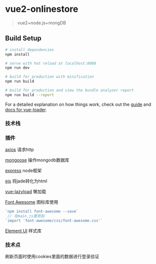 # vue2-onlinestore

> vue2+node.js+mongDB

## Build Setup

``` bash
# install dependencies
npm install

# serve with hot reload at localhost:8080
npm run dev

# build for production with minification
npm run build

# build for production and view the bundle analyzer report
npm run build --report
```

For a detailed explanation on how things work, check out the [guide](http://vuejs-templates.github.io/webpack/) and [docs for vue-loader](http://vuejs.github.io/vue-loader).


### 技术栈


### 插件

[axios](https://www.kancloud.cn/yunye/axios) 请求http

[mongoose](http://mongoosejs.com/docs/api.html) 操作mongodb数据库

[express](http://expressjs.com/zh-cn/4x/api.html) node框架

[ejs](https://www.npmjs.com/package/ejs) 将jade转化为html

[vue-lazyload](https://www.npmjs.com/package/vue-infinite-scroll) 懒加载

[Font Awesome](http://www.fontawesome.com.cn/) 图标库使用

```js
`npm install font-awesome --save`  
 // 在main.js里添加  
`import 'font-awesome/css/font-awesome.css'`
```

[Element UI](http://element-cn.eleme.io/#/zh-CN/component/)  样式库

### 技术点

刷新页面时使用cookies里面的数据进行登录验证
